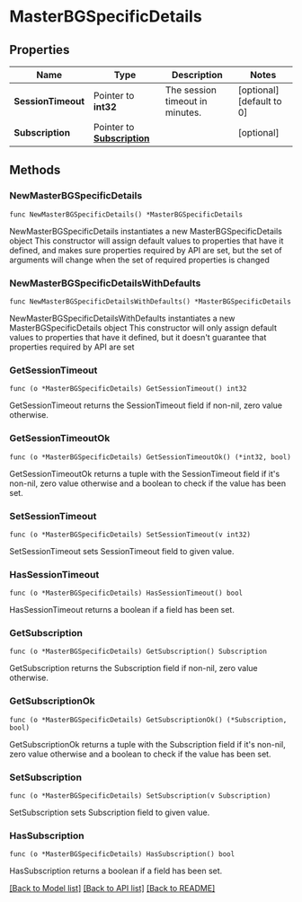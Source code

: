 # MasterBGSpecificDetails

## Properties

Name | Type | Description | Notes
------------ | ------------- | ------------- | -------------
**SessionTimeout** | Pointer to **int32** | The session timeout in minutes. | [optional] [default to 0]
**Subscription** | Pointer to [**Subscription**](Subscription.md) |  | [optional] 

## Methods

### NewMasterBGSpecificDetails

`func NewMasterBGSpecificDetails() *MasterBGSpecificDetails`

NewMasterBGSpecificDetails instantiates a new MasterBGSpecificDetails object
This constructor will assign default values to properties that have it defined,
and makes sure properties required by API are set, but the set of arguments
will change when the set of required properties is changed

### NewMasterBGSpecificDetailsWithDefaults

`func NewMasterBGSpecificDetailsWithDefaults() *MasterBGSpecificDetails`

NewMasterBGSpecificDetailsWithDefaults instantiates a new MasterBGSpecificDetails object
This constructor will only assign default values to properties that have it defined,
but it doesn't guarantee that properties required by API are set

### GetSessionTimeout

`func (o *MasterBGSpecificDetails) GetSessionTimeout() int32`

GetSessionTimeout returns the SessionTimeout field if non-nil, zero value otherwise.

### GetSessionTimeoutOk

`func (o *MasterBGSpecificDetails) GetSessionTimeoutOk() (*int32, bool)`

GetSessionTimeoutOk returns a tuple with the SessionTimeout field if it's non-nil, zero value otherwise
and a boolean to check if the value has been set.

### SetSessionTimeout

`func (o *MasterBGSpecificDetails) SetSessionTimeout(v int32)`

SetSessionTimeout sets SessionTimeout field to given value.

### HasSessionTimeout

`func (o *MasterBGSpecificDetails) HasSessionTimeout() bool`

HasSessionTimeout returns a boolean if a field has been set.

### GetSubscription

`func (o *MasterBGSpecificDetails) GetSubscription() Subscription`

GetSubscription returns the Subscription field if non-nil, zero value otherwise.

### GetSubscriptionOk

`func (o *MasterBGSpecificDetails) GetSubscriptionOk() (*Subscription, bool)`

GetSubscriptionOk returns a tuple with the Subscription field if it's non-nil, zero value otherwise
and a boolean to check if the value has been set.

### SetSubscription

`func (o *MasterBGSpecificDetails) SetSubscription(v Subscription)`

SetSubscription sets Subscription field to given value.

### HasSubscription

`func (o *MasterBGSpecificDetails) HasSubscription() bool`

HasSubscription returns a boolean if a field has been set.


[[Back to Model list]](../README.md#documentation-for-models) [[Back to API list]](../README.md#documentation-for-api-endpoints) [[Back to README]](../README.md)


